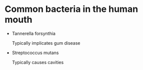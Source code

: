 # Common bacteria in the human mouth

- Tannerella forsynthia

  Typically implicates gum disease

- Streptococcus mutans

  Typically causes cavities
